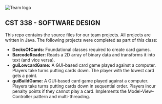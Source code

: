 ![Team logo](https://raw.githubusercontent.com/alucas1/Team-Cryptids/main/images/teamLogo.png)


## CST 338 - SOFTWARE DESIGN
This repo contains the source files for our team projects. All projects are written in Java. The following projects were completed as part of this class:

 - **DecksOfCards:** Foundational classes required to create card games.
 - **BarcodeReader:** Reads a 2D array of binary data and transforms it into text (and vice versa).
 - **guiLowcardGame:** A GUI-based card game played against a computer. Players take turns putting cards down. The player with the lowest card gets a point.
 - **guiBuildGame:** A GUI-based card game played against a computer. Players take turns putting cards down in sequential order. Players incur penalty points if they cannot play a card. Implements the Model-View-Controller pattern and multi-threading.
